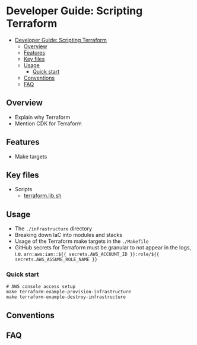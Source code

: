 # Developer Guide: Scripting Terraform

- [Developer Guide: Scripting Terraform](#developer-guide-scripting-terraform)
  - [Overview](#overview)
  - [Features](#features)
  - [Key files](#key-files)
  - [Usage](#usage)
    - [Quick start](#quick-start)
  - [Conventions](#conventions)
  - [FAQ](#faq)

## Overview

- Explain why Terraform
- Mention CDK for Terraform

## Features

- Make targets

## Key files

- Scripts
  - [terraform.lib.sh](scripts/terraform/terraform.lib.sh)

## Usage

- The `./infrastructure` directory
- Breaking down IaC into modules and stacks
- Usage of the Terraform make targets in the `./Makefile`
- GitHub secrets for Terraform must be granular to not appear in the logs, i.e. `arn:aws:iam::${{ secrets.AWS_ACCOUNT_ID }}:role/${{ secrets.AWS_ASSUME_ROLE_NAME }}`

### Quick start

```shell
# AWS console access setup
make terraform-example-provision-infrastructure
make terraform-example-destroy-infrastructure
```

## Conventions

## FAQ
